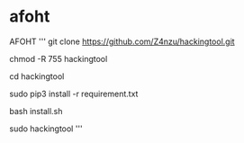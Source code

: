 # afoht
AFOHT
'''
git clone https://github.com/Z4nzu/hackingtool.git

chmod -R 755 hackingtool  

cd hackingtool

sudo pip3 install -r requirement.txt

bash install.sh

sudo hackingtool
'''
